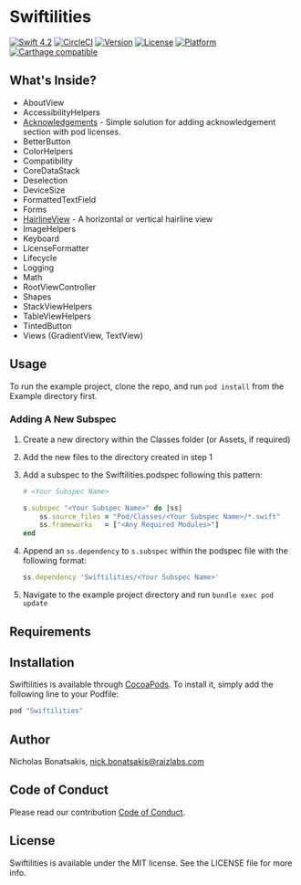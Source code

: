 # Swiftilities


[![Swift 4.2](https://img.shields.io/badge/Swift-4.2-orange.svg?style=flat)](https://swift.org)
[![CircleCI](https://img.shields.io/circleci/project/github/Rightpoint/Swiftilities.svg)](https://circleci.com/gh/Rightpoint/Swiftilities/tree/master)
[![Version](https://img.shields.io/cocoapods/v/Swiftilities.svg?style=flat)](https://cocoapods.org/pods/Swiftilities)
[![License](https://img.shields.io/cocoapods/l/Swiftilities.svg?style=flat)](https://cocoapods.org/pods/Swiftilities)
[![Platform](https://img.shields.io/cocoapods/p/Swiftilities.svg?style=flat)](https://cocoapods.org/pods/Swiftilities)
[![Carthage compatible](https://img.shields.io/badge/Carthage-compatible-4BC51D.svg?style=flat)](https://github.com/Carthage/Carthage)

## What's Inside?

- AboutView
- AccessibilityHelpers  
- [Acknowledgements](Pod/Classes/Acknowledgements/README.md) - Simple solution for adding acknowledgement section with pod licenses.
- BetterButton
- ColorHelpers
- Compatibility
- CoreDataStack
- Deselection
- DeviceSize
- FormattedTextField
- Forms
- [HairlineView](Pod/Classes/HairlineView/README.md) - A horizontal or vertical hairline view
- ImageHelpers
- Keyboard
- LicenseFormatter
- Lifecycle
- Logging
- Math
- RootViewController
- Shapes
- StackViewHelpers
- TableViewHelpers
- TintedButton
- Views (GradientView, TextView)

## Usage

To run the example project, clone the repo, and run `pod install` from the Example directory first.

### Adding A New Subspec
1. Create a new directory within the Classes folder (or Assets, if required)
2. Add the new files to the directory created in step 1
3. Add a subspec to the Swiftilities.podspec following this pattern:
    ```ruby
    # <Your Subspec Name>

    s.subspec "<Your Subspec Name>" do |ss|
    	ss.source_files = "Pod/Classes/<Your Subspec Name>/*.swift"
    	ss.frameworks   = ["<Any Required Modules>"]
    end
    ```
4. Append an `ss.dependency` to `s.subspec` within the podspec file with the following format:

    ```ruby
    ss.dependency 'Swiftilities/<Your Subspec Name>'
    ```

5. Navigate to the example project directory and run `bundle exec pod update`

## Requirements

## Installation

Swiftilities is available through [CocoaPods](http://cocoapods.org). To install
it, simply add the following line to your Podfile:

```ruby
pod "Swiftilities"
```

## Author

Nicholas Bonatsakis, nick.bonatsakis@raizlabs.com

## Code of Conduct
Please read our contribution [Code of Conduct](./CONTRIBUTING.md).

## License

Swiftilities is available under the MIT license. See the LICENSE file for more info.
